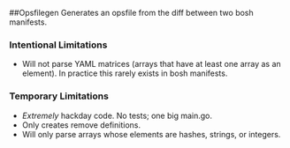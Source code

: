 ##Opsfilegen
Generates an opsfile from the diff between two bosh manifests.

### Intentional Limitations
* Will not parse YAML matrices (arrays that have at least one array as an element). In practice this rarely exists in bosh manifests.

### Temporary Limitations
* *Extremely* hackday code. No tests; one big main.go.
* Only creates remove definitions.
* Will only parse arrays whose elements are hashes, strings, or integers.
